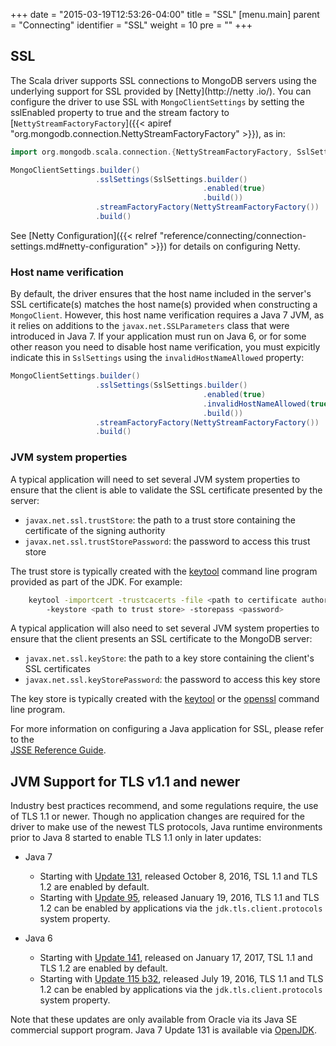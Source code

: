 +++
date = "2015-03-19T12:53:26-04:00"
title = "SSL"
[menu.main]
  parent = "Connecting"
  identifier = "SSL"
  weight = 10
  pre = "<i class='fa'></i>"
+++

## SSL

The Scala driver supports SSL connections to MongoDB servers using the underlying support for SSL provided by
[Netty](http://netty .io/). You can configure the driver to use SSL with `MongoClientSettings` by setting the sslEnabled property to true 
and the stream factory to [`NettyStreamFactoryFactory`]({{< apiref "org.mongodb.connection.NettyStreamFactoryFactory" >}}), as in:

```scala
import org.mongodb.scala.connection.{NettyStreamFactoryFactory, SslSettings}

MongoClientSettings.builder()
                   .sslSettings(SslSettings.builder()
                                           .enabled(true)
                                           .build())   
                   .streamFactoryFactory(NettyStreamFactoryFactory())
                   .build()
```

See [Netty Configuration]({{< relref "reference/connecting/connection-settings.md#netty-configuration" >}}) for details on 
configuring Netty.

### Host name verification

By default, the driver ensures that the host name included in the server's SSL certificate(s) matches the host name(s) provided when 
constructing a `MongoClient`.  However, this host name verification requires a Java 7 JVM, as it relies on additions to the 
`javax.net.SSLParameters` class that were introduced in Java 7.  If your application must run on Java 6, or for some other reason you need
 to disable host name verification, you must expicitly indicate this in `SslSettings` using the `invalidHostNameAllowed` property:
   
```scala
MongoClientSettings.builder()
                   .sslSettings(SslSettings.builder()
                                           .enabled(true)                 
                                           .invalidHostNameAllowed(true)  
                                           .build())                      
                   .streamFactoryFactory(NettyStreamFactoryFactory())
                   .build()
``` 

### JVM system properties

A typical application will need to set several JVM system properties to ensure that the client is able to validate the SSL certificate 
presented by the server:

- `javax.net.ssl.trustStore`: the path to a trust store containing the certificate of the signing authority
- `javax.net.ssl.trustStorePassword`: the password to access this trust store 

The trust store is typically created with the [keytool](http://docs.oracle.com/javase/8/docs/technotes/tools/unix/keytool.html) 
command line program provided as part of the JDK.  For example:

```bash
    keytool -importcert -trustcacerts -file <path to certificate authority file> 
        -keystore <path to trust store> -storepass <password>
```

A typical application will also need to set several JVM system properties to ensure that the client presents an SSL certificate to the 
MongoDB server:

- `javax.net.ssl.keyStore`: the path to a key store containing the client's SSL certificates
- `javax.net.ssl.keyStorePassword`: the password to access this key store
 
The key store is typically created with the [keytool](http://docs.oracle.com/javase/8/docs/technotes/tools/unix/keytool.html) or the
[openssl](https://www.openssl.org/docs/apps/openssl.html) command line program.

For more information on configuring a Java application for SSL, please refer to the  
[JSSE Reference Guide](http://docs.oracle.com/javase/8/docs/technotes/guides/security/jsse/JSSERefGuide.html).


## JVM Support for TLS v1.1 and newer

Industry best practices recommend, and some regulations require, the use of TLS 1.1 or newer. Though no application changes are required
for the driver to make use of the newest TLS protocols, Java runtime environments prior to Java 8 started to enable TLS 1.1 only in later
updates:

* Java 7
  - Starting with
    [Update 131](http://www.oracle.com/technetwork/java/javaseproducts/documentation/javase7supportreleasenotes-1601161.html#R170_131),
    released October 8, 2016, TSL 1.1 and TLS 1.2 are enabled by default.
  - Starting with
    [Update 95](http://www.oracle.com/technetwork/java/javaseproducts/documentation/javase7supportreleasenotes-1601161.html#R170_95),
    released January 19, 2016, TLS 1.1 and TLS 1.2 can be enabled by applications via the `jdk.tls.client.protocols` system property.

* Java 6
  - Starting with
    [Update 141](http://www.oracle.com/technetwork/java/javase/documentation/overview-156328.html#R160_141), released on January 17, 2017,
    TSL 1.1 and TLS 1.2 are enabled by default.
  - Starting with
    [Update 115 b32](http://www.oracle.com/technetwork/java/javase/documentation/overview-156328.html#6u115-b32), released July 19, 2016,
    TLS 1.1 and TLS 1.2 can be enabled by applications via the `jdk.tls.client.protocols` system property.

Note that these updates are only available from Oracle via its Java SE commercial support program.  Java 7 Update 131
is available via [OpenJDK](http://openjdk.java.net/install/).
